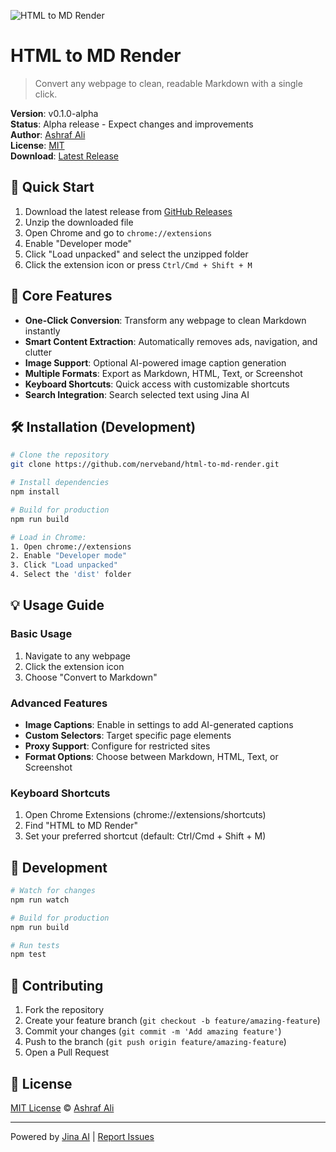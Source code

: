 ![HTML to MD Render](public/banner.png)

# HTML to MD Render

> Convert any webpage to clean, readable Markdown with a single click.

**Version**: v0.1.0-alpha  
**Status**: Alpha release - Expect changes and improvements  
**Author**: [Ashraf Ali](https://ashrafali.net)  
**License**: [MIT](LICENSE)  
**Download**: [Latest Release](https://github.com/nerveband/html-to-md-render/releases/latest)

## 🚀 Quick Start

1. Download the latest release from [GitHub Releases](https://github.com/nerveband/html-to-md-render/releases/latest)
2. Unzip the downloaded file
3. Open Chrome and go to `chrome://extensions`
4. Enable "Developer mode"
5. Click "Load unpacked" and select the unzipped folder
6. Click the extension icon or press `Ctrl/Cmd + Shift + M`

## 🎯 Core Features

- **One-Click Conversion**: Transform any webpage to clean Markdown instantly
- **Smart Content Extraction**: Automatically removes ads, navigation, and clutter
- **Image Support**: Optional AI-powered image caption generation
- **Multiple Formats**: Export as Markdown, HTML, Text, or Screenshot
- **Keyboard Shortcuts**: Quick access with customizable shortcuts
- **Search Integration**: Search selected text using Jina AI

## 🛠️ Installation (Development)

```bash
# Clone the repository
git clone https://github.com/nerveband/html-to-md-render.git

# Install dependencies
npm install

# Build for production
npm run build

# Load in Chrome:
1. Open chrome://extensions
2. Enable "Developer mode"
3. Click "Load unpacked"
4. Select the 'dist' folder
```

## 💡 Usage Guide

### Basic Usage
1. Navigate to any webpage
2. Click the extension icon
3. Choose "Convert to Markdown"

### Advanced Features
- **Image Captions**: Enable in settings to add AI-generated captions
- **Custom Selectors**: Target specific page elements
- **Proxy Support**: Configure for restricted sites
- **Format Options**: Choose between Markdown, HTML, Text, or Screenshot

### Keyboard Shortcuts
1. Open Chrome Extensions (chrome://extensions/shortcuts)
2. Find "HTML to MD Render"
3. Set your preferred shortcut (default: Ctrl/Cmd + Shift + M)

## 🔧 Development

```bash
# Watch for changes
npm run watch

# Build for production
npm run build

# Run tests
npm test
```

## 🤝 Contributing

1. Fork the repository
2. Create your feature branch (`git checkout -b feature/amazing-feature`)
3. Commit your changes (`git commit -m 'Add amazing feature'`)
4. Push to the branch (`git push origin feature/amazing-feature`)
5. Open a Pull Request

## 📝 License

[MIT License](LICENSE) © [Ashraf Ali](https://ashrafali.net)

---

Powered by [Jina AI](https://jina.ai/reader) | [Report Issues](https://github.com/nerveband/html-to-md-render/issues) 